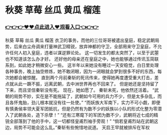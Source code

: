 # 秋葵 草莓 丝瓜 黄瓜 榴莲

### <a href="https://github.com/xinfue/dunp/issues/2">👉👉👉♥♥点此进入♥观看入口👈👉👉</a>

秋葵 草莓 丝瓜 黄瓜 榴莲
 衣卫的事务，而他的三位哥哥被遣出皇庭，稳定武朝局势，后来白尘舟调来打量神武卫精锐，放弃神都的守卫，全部用来守卫皇庭，不允许任何人初入皇庭，违者以谋逆罪论处。
    这一切发生的都太突然了，以至于武曌也不知道该怎么办才好。
    还好他的母亲还在皇庭之中，她也能够通过传讯玉简联系到，如此她才稍微安心一些。
    这半年以来她没有睡过一天安稳觉，白日里处理各种事务，晚上抽空修炼，她不敢闭眼，因为一闭眼就会梦到很多不好的东西，每次她都会被惊醒。
    直到两个月前秦斩的死讯传来，使得她再度遭受重大打击，差点就从此一蹶不振，远离武朝，去中洲世界再也不回来了。
    但是她还是坚持留了下来，而且坚信秦斩没有死。
    现在，她如愿了。
    秦斩未死，他依然还活着。
    “武朝的局势不妙，实在是不能拖延了，武朝如今可用的兵力不少，但是太多杂乱，而且各怀鬼胎，劲儿根本就没有往一处使。”
    “而妖族大军南下，实力不可小觑，即便有慎勇侯率领大夏军团抵抗，但是仍然有为数不少的妖族以小队的形式化整为零潜入了武朝各处，造下杀孽！”
    “还有江寒麾下的军团为数不少，武朝将近七成的精锐全部落到了他的手中，这一切都怪皇甫烈袖手旁观！”
    “倘若皇甫烈站在武朝这边，局势不可能会这么乱。”秦斩有些惋惜地说道。
    天启王早就被排斥在军权
